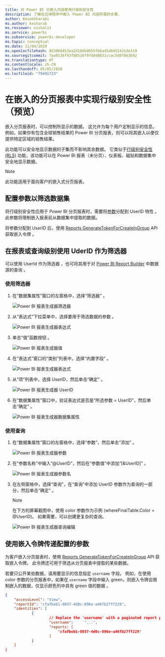 ```yaml
---
title: 对 Power BI 已嵌入内容使用行级别安全性
description: 了解在应用程序中嵌入 Power BI 内容所需的步骤。
author: KesemSharabi
ms.author: kesharab
ms.reviewer: nishalit
ms.service: powerbi
ms.subservice: powerbi-developer
ms.topic: conceptual
ms.date: 11/04/2019
ms.openlocfilehash: 8d3068453ea2d166b0b55fbba45d8452431de319
ms.sourcegitcommit: 7aa0136f93f88516f97ddd8031ccac5d07863b92
ms.translationtype: HT
ms.contentlocale: zh-CN
ms.lasthandoff: 05/05/2020
ms.locfileid: "79491723"
---
```

# <a name="implementing-row-level-security-in-embedded-paginated-reports-preview"></a>在嵌入的分页报表中实现行级别安全性（预览）

嵌入分页报表时，可以控制所显示的数据。 这允许为每个用户定制显示的信息。 例如，如果你有包含全球销售结果的 Power BI 分页报表，则可以将其嵌入以便仅提供特定区域的销售结果。

此功能可以安全地显示数据的子集而不影响其余数据。 它类似于[行级别安全性 (RLS)](embedded-row-level-security.md) 功能，该功能可以在 Power BI 报表（未分页）、仪表板、磁贴和数据集中安全地显示数据。  

> [!NOTE]
> 此功能适用于面向客户的嵌入式分页报表。

## <a name="configuring-a-parameter-to-filter-the-dataset"></a>配置参数以筛选数据集

将行级别安全性应用于 Power BI 分页报表时，需要将[参数](../../paginated-reports/report-builder-parameters.md)分配到 UserID 特性  。 此参数将限制嵌入报表前从数据集中提取的数据。

将参数分配到 UserID 后，使用 [Reports GenerateTokenForCreateInGroup](https://docs.microsoft.com/rest/api/power-bi/embedtoken/reports_generatetokenforcreateingroup) API 获取嵌入令牌  。

## <a name="use-userid-as-a-filter-at-report-or-query-level"></a>在报表或查询级别使用 UderID 作为筛选器

可以使用 UserId  作为筛选器  ，也可将其用于对 [Power BI Report Builder](../../paginated-reports/report-builder-power-bi.md) 中数据源的查询  。

### <a name="using-the-filter"></a>使用筛选器

1. 在“数据集属性”窗口的左窗格中，选择“筛选器”   。

    ![Power BI 报表生成器筛选器](media/paginated-reports-row-level-security/filter.png)

2. 从“表达式”下拉菜单中，选择要用于筛选数据的参数  。

     ![Power BI 报表生成器表达式](media/paginated-reports-row-level-security/expression.png)

3. 单击“值”函数按钮  。 

    ![Power BI 报表生成器值](media/paginated-reports-row-level-security/function.png)

4. 在“表达式”窗口的“类别”列表中，选择“内置字段”    。

    ![Power BI 报表生成器表达式](media/paginated-reports-row-level-security/built-in-fields.png)

5. 从“项”列表中，选择 UserID，然后单击“确定”    。

    ![Power BI 报表生成器 UserID](media/paginated-reports-row-level-security/userid.png)

6. 在“数据集属性”窗口中，验证表达式是否是“所选参数 = UserID”，然后单击“确定”    。

    ![Power BI 报表生成器数据集属性](media/paginated-reports-row-level-security/verify.png)

### <a name="using-a-query"></a>使用查询

1. 在“数据集属性”窗口的左窗格中，选择“参数”，然后单击“添加”    。

    ![Power BI 报表生成器参数](media/paginated-reports-row-level-security/parameters.png)

2. 在“参数名称”中输入“\@UserID”，然后在“参数值”中添加“[&UserID]”     。

    ![Power BI 报表生成器参数名](media/paginated-reports-row-level-security/parameter-name.png) 

3. 在左侧窗格中，选择“查询”，在“查询”中添加 UserID 参数作为查询的一部分，然后单击“确定”    。
    > [!NOTE]
    > 在下方的屏幕截图中，使用 color 参数作为示例 (whereFinalTable.Color = @UserID)。 如果需要，可以创建更复杂的查询。

    ![Power BI 报表生成器查询编辑](media/paginated-reports-row-level-security/query-edit.png)

## <a name="passing-the-configured-parameter-using-the-embed-token"></a>使用嵌入令牌传递配置的参数

为客户嵌入分页报表时，使用 [Reports GenerateTokenForCreateInGroup](https://docs.microsoft.com/rest/api/power-bi/embedtoken/reports_generatetokenforcreateingroup) API 获取嵌入令牌。 此令牌还可用于筛选从分页报表中提取的某些数据。

若要只公开某些数据，请用要显示的信息指定 `username` 字段。 例如，在使用 color 参数的分页报表中，如果在 `username` 字段中输入 green，则嵌入令牌会限制嵌入的数据，仅显示颜色列中具有 green 值的数据   。

```JSON
{
    "accessLevel": "View",
    "reportId": "cfafbeb1-8037-4d0c-896e-a46fb27ff229",
    "identities": [
            {
                    // Replace the 'username' with a paginated report parameter
                    "username":     "...",
                    "reports: [
                        "cfafbeb1-8037-4d0c-896e-a46fb27ff229"
                    ]
            }
    ]
}
```
